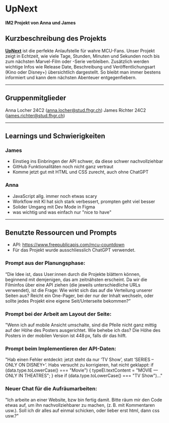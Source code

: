 # UpNext

**IM2 Projekt von Anna und James**

## Kurzbeschreibung des Projekts

**[UpNext](https://im2.jamesrichter.ch)** ist die perfekte Anlaufstelle für wahre MCU-Fans. Unser Projekt zeigt in Echtzeit, wie viele Tage, Stunden, Minuten und Sekunden noch bis zum nächsten Marvel-Film oder -Serie verbleiben. Zusätzlich werden wichtige Infos wie Release Date, Beschreibung und Veröffentlichungsart (Kino oder Disney+) übersichtlich dargestellt. So bleibt man immer bestens informiert und kann dem nächsten Abenteuer entgegenfiebern.

---

## Gruppenmitglieder

Anna Locher 24C2 (anna.locher@stud.fhgr.ch) James Richter 24C2 (james.richter@stud.fhgr.ch)

---

## Learnings und Schwierigkeiten

### James
- Einstieg ins Einbringen der API schwer, da diese schwer nachvollziehbar
- GitHub Funktionalitäten noch nicht ganz vertraut
- Komme jetzt gut mit HTML und CSS zurecht, auch ohne ChatGPT

### Anna
- JavaScript allg. immer noch etwas scary
- Workflow mit KI hat sich stark verbessert, prompten geht viel besser
- Solider Umgang mit Dev Mode in Figma
- was wichtig und was einfach nur "nice to have"

---

## Benutzte Ressourcen und Prompts
- API: https://www.freepublicapis.com/mcu-countdown
- Für das Projekt wurde ausschliesslich ChatGPT verwendet.

### Prompt aus der Planungsphase:
“Die Idee ist, dass User:innen durch die Projekte blättern können, beginnend mit demjenigen, das am zeitnähsten erscheint. Da wir die Filminfos über eine API ziehen (die jeweils unterschiedliche URLs verwendet), ist die Frage: Wie wirkt sich das auf die Verteilung unserer Seiten aus? Reicht ein One-Pager, bei der nur der Inhalt wechseln, oder sollte jedes Projekt eine eigene Seit/Unterseite bekommen?”

### Prompt bei der Arbeit am Layout der Seite:
"Wenn ich auf mobile Ansicht umschalte, sind die Pfeile nicht ganz mittig auf der Höhe des Posters ausgerichtet. Wie behebe ich das? Die Höhe des Posters in der mobilen Version ist 448 px, falls dir das hilft.

### Prompt beim Implementieren der API-Daten:
"Hab einen Fehler entdeckt: jetzt steht da nur ‘TV Show’, statt ‘SERIES – ONLY ON DISNEY+’. Habs versucht zu korrigieren, hat nicht geklappt:
    if (data.type.toLowerCase() === "Movie") {
      typeEl.textContent = "MOVIE — ONLY IN THEATRES";
    } else if (data.type.toLowerCase() === "TV Show")..."

### Neuer Chat für die Aufräumarbeiten:
"Ich arbeite an einer Website, bzw bin fertig damit. Bitte räum mir den Code etwas auf, um ihn nachvollziehbarer zu machen, (z. B. mit Kommentaren usw.). Soll ich dir alles auf einmal schicken, oder lieber erst html, dann css usw.?"